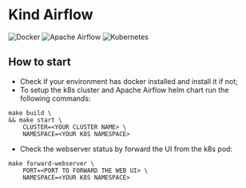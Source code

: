 # Kind Airflow

<p>
<img alt="Docker" src="https://img.shields.io/badge/docker-%230db7ed.svg?&style=for-the-badge&logo=docker&logoColor=white"/>
<img alt="Apache Airflow" src="https://img.shields.io/badge/apacheairflow-%23017cee.svg?&style=for-the-badge&logo=apache-airflow&logoColor=white"/>
<img alt="Kubernetes" src="https://img.shields.io/badge/Kubernetes-%23326ce5.svg?&style=for-the-badge&logo=kubernetes&logoColor=white"/>
</p>


## How to start

- Check if your environment has docker installed and install it if not;
- To setup the k8s cluster and Apache Airflow helm chart run the following commands:
```shell
make build \
&& make start \
    CLUSTER=<YOUR CLUSTER NAME> \
    NAMESPACE=<YOUR K8S NAMESPACE>
```
- Check the webserver status by forward the UI from the k8s pod:
```shell
make forward-webserver \
    PORT=<PORT TO FORWARD THE WEB UI> \
    NAMESPACE=<YOUR K8S NAMESPACE>
```
